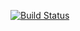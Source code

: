 [![Build Status](https://travis-ci.org/oyhel/mean_test.svg?branch=master)](https://travis-ci.org/oyhel/mean_test)
